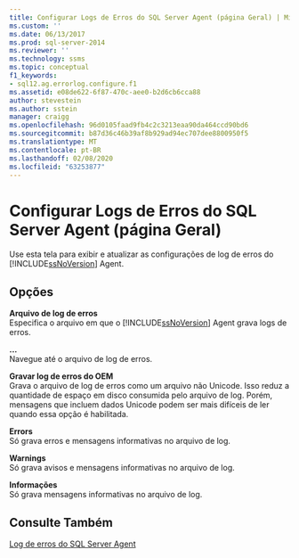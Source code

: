 ```yaml
---
title: Configurar Logs de Erros do SQL Server Agent (página Geral) | Microsoft Docs
ms.custom: ''
ms.date: 06/13/2017
ms.prod: sql-server-2014
ms.reviewer: ''
ms.technology: ssms
ms.topic: conceptual
f1_keywords:
- sql12.ag.errorlog.configure.f1
ms.assetid: e08de622-6f87-470c-aee0-b2d6cb6cca88
author: stevestein
ms.author: sstein
manager: craigg
ms.openlocfilehash: 96d0105faad9fb4c2c3213eaa90da464ccd90bd6
ms.sourcegitcommit: b87d36c46b39af8b929ad94ec707dee8800950f5
ms.translationtype: MT
ms.contentlocale: pt-BR
ms.lasthandoff: 02/08/2020
ms.locfileid: "63253877"
---
```

# <a name="configure-sql-server-agent-error-logs-general-page"></a>Configurar Logs de Erros do SQL Server Agent (página Geral)
  Use esta tela para exibir e atualizar as configurações de log de erros do [!INCLUDE[ssNoVersion](../../includes/ssnoversion-md.md)] Agent.  
  
## <a name="options"></a>Opções  
 **Arquivo de log de erros**  
 Especifica o arquivo em que o [!INCLUDE[ssNoVersion](../../includes/ssnoversion-md.md)] Agent grava logs de erros.  
  
 **...**  
 Navegue até o arquivo de log de erros.  
  
 **Gravar log de erros do OEM**  
 Grava o arquivo de log de erros como um arquivo não Unicode. Isso reduz a quantidade de espaço em disco consumida pelo arquivo de log. Porém, mensagens que incluem dados Unicode podem ser mais difíceis de ler quando essa opção é habilitada.  
  
 **Errors**  
 Só grava erros e mensagens informativas no arquivo de log.  
  
 **Warnings**  
 Só grava avisos e mensagens informativas no arquivo de log.  
  
 **Informações**  
 Só grava mensagens informativas no arquivo de log.  
  
## <a name="see-also"></a>Consulte Também  
 [Log de erros do SQL Server Agent](sql-server-agent-error-log.md)  
  
  
